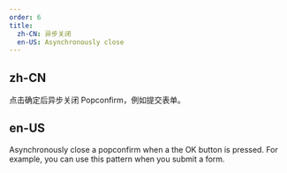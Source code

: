 ```yaml
---
order: 6
title:
  zh-CN: 异步关闭
  en-US: Asynchronously close
---
```


## zh-CN

点击确定后异步关闭 Popconfirm，例如提交表单。

## en-US

Asynchronously close a popconfirm when a the OK button is pressed. For example, you can use this pattern when you submit a form.


